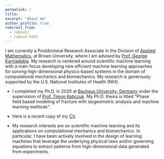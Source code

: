 ```yaml
---
permalink: /
title: 
excerpt: "About me"
author_profile: true
redirect_from: 
  - /about/
  - /about.html
---
```


I am currently a Postdoctoral Research Associate in the Division of [Applied Mathematics](https://www.brown.edu/research/projects/crunch/home), at Brown University, where I am advised by [Prof. George Karniadakis](https://www.brown.edu/research/projects/crunch/george-karniadakis). My research is centered around scientific machine learning with a main focus developing new efficient machine learning approaches for solving high-dimensional physics-based systems in the domain of computational mechanics and biomechanics. My research is generously supported by the U.S. National Institutes of Health (NIH).

- I completed my Ph.D. in 2020 at [Bauhaus University, Germany](https://www.uni-weimar.de/en/university/start/) under the supervision of [Prof. Timon Rabczuk](https://www.uni-weimar.de/en/civil-engineering/institute/ism/team/professors/prof-dr-ing-timon-rabczuk/). My Ph.D. thesis is titled "Phase field based modeling of fracture with isogeometric analysis and machine learning methods".

- Here is a recent copy of my [CV](https://somdattagoswami.github.io/files/Resume.pdf).

- My research interests are on scientific machine learning and its applications on computational mechanics and biomechanics. In particular, I have been actively involved in the design of learning machines that leverage the underlying physical laws and/or governing equations to extract patterns from high-dimensional data generated from experiments.
